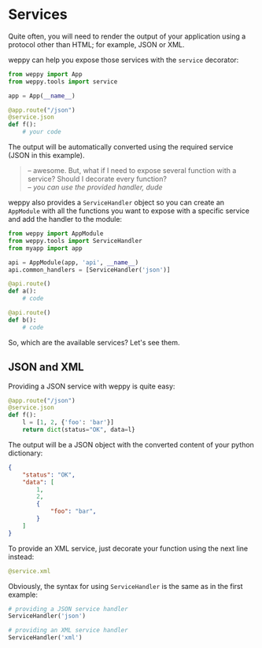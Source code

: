 Services
========

Quite often, you will need to render the output of your application using a protocol other than HTML; for example, JSON or XML.

weppy can help you expose those services with the `service` decorator:

```python
from weppy import App
from weppy.tools import service

app = App(__name__)

@app.route("/json")
@service.json
def f():
    # your code
```
The output will be automatically converted using the required service (JSON in this example).

> – awesome. But, what if I need to expose several function with a service? Should I decorate every function?   
> – *you can use the provided handler, dude*

weppy also provides a `ServiceHandler` object so you can create an `AppModule` with all the functions you want to expose with a specific service and add the handler to the module:

```python
from weppy import AppModule
from weppy.tools import ServiceHandler
from myapp import app

api = AppModule(app, 'api', __name__)
api.common_handlers = [ServiceHandler('json')]

@api.route()
def a():
    # code

@api.route()
def b():
    # code
```

So, which are the available services? Let's see them.

JSON and XML
------------

Providing a JSON service with weppy is quite easy:

```python
@app.route("/json")
@service.json
def f():
    l = [1, 2, {'foo': 'bar'}]
    return dict(status="OK", data=l}
```

The output will be a JSON object with the converted content of your python dictionary:

```json
{
    "status": "OK",
    "data": [
        1,
        2,
        {
            "foo": "bar",
        }
    ]
}
```

To provide an XML service, just decorate your function using the next line
instead:

```python
@service.xml
```

Obviously, the syntax for using `ServiceHandler` is the same as in the first example:

```python
# providing a JSON service handler
ServiceHandler('json')

# providing an XML service handler
ServiceHandler('xml')
```
